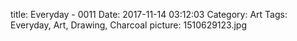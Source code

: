 title: Everyday - 0011
Date: 2017-11-14 03:12:03
Category: Art
Tags: Everyday, Art, Drawing, Charcoal
picture: 1510629123.jpg
